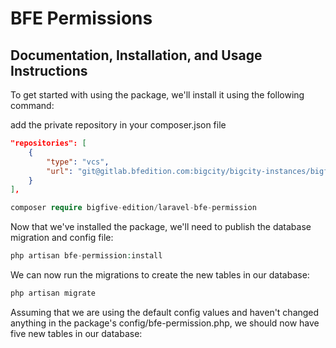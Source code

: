 # BFE Permissions

## Documentation, Installation, and Usage Instructions

To get started with using the package, we'll install it using the following command:

add the private repository in your composer.json file
```json
"repositories": [
	{
		"type": "vcs",
		"url": "git@gitlab.bfedition.com:bigcity/bigcity-instances/bigfiveedition-laravel-permission.git"
	}
],
```

```php
composer require bigfive-edition/laravel-bfe-permission
```
Now that we've installed the package, we'll need to publish the database migration and config file:

```php
php artisan bfe-permission:install
```
We can now run the migrations to create the new tables in our database:

```php
php artisan migrate
```
Assuming that we are using the default config values and haven't changed anything in the package's config/bfe-permission.php, 
we should now have five new tables in our database:
